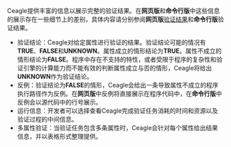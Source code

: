 Ceagle提供丰富的信息以展示完整的验证结果。在**网页版**和**命令行版**中这些信息的展示存在一些细节上的差别，具体内容请分别参阅**网页版**[验证结果](../quickstart/online/result.md)和**命令行版**验证结果。

* 验证结论：Ceagle对给定属性进行验证的结果。验证结论可能的情况有**TRUE**、**FALSE**和**UNKNOWN**。属性成立的情形结论为**TRUE**。属性不成立的情形结论为**FALSE**。程序中存在不支持的特性，或者受限于程序的复杂性和验证引擎的计算能力而不能有效的判断属性成立与否的情形，Ceagle将给出**UNKNOWN**作为验证结论。
* 反例：验证结论为**FALSE**的情形，Ceagle会给出一条导致属性不成立的程序执行路径作为反例。在**网页版**中反例将直接展示在程序代码中，在**命令行版**中反例会以源代码中的行号展示。
* 运行信息：开发者可以选择查看Ceagle完成验证任务消耗的时间和资源以及验证过程的中间信息。
* 多属性验证：当验证任务包含多条属性时，Ceagle会针对每个属性给出结果信息，并以表格形式整理提供。